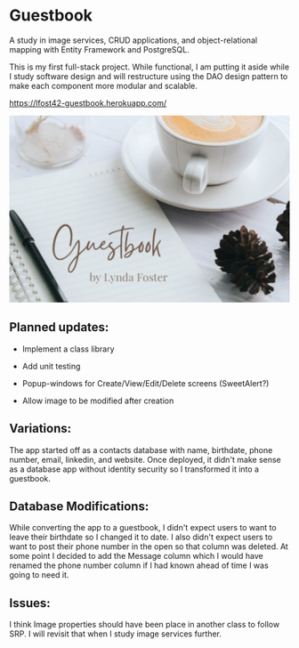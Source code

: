 # Guestbook

A study in image services, CRUD applications, and object-relational mapping with Entity Framework and PostgreSQL.

This is my first full-stack project. While functional, I am putting it aside while I study software design and will restructure using the DAO design pattern to make each component more modular and scalable. 

https://lfost42-guestbook.herokuapp.com/

![My App](./Guestbook/wwwroot/img/app.png)

## Planned updates:

- Implement a class library

- Add unit testing

- Popup-windows for Create/View/Edit/Delete screens (SweetAlert?)

- Allow image to be modified after creation

## Variations:

The app started off as a contacts database with name, birthdate, phone number, email, linkedin, and website. Once deployed, it didn't make sense as a database app without identity security so I transformed it into a guestbook. 

## Database Modifications:

While converting the app to a guestbook, I didn't expect users to want to leave their birthdate so I changed it to date. I also didn't expect users to want to post their phone number in the open so that column was deleted. At some point I decided to add the Message column which I would have renamed the phone number column if I had known ahead of time I was going to need it. 

## Issues:
I think Image properties should have been place in another class to follow SRP. I will revisit that when I study image services further. 
